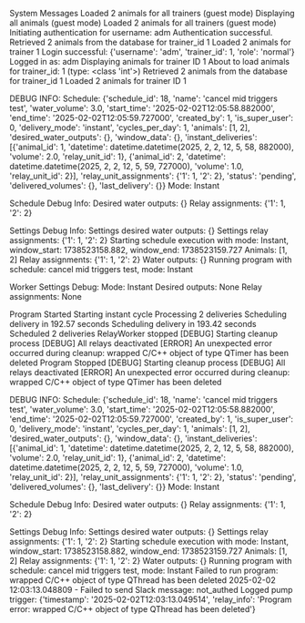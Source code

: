 System Messages
Loaded 2 animals for all trainers (guest mode)
Displaying all animals (guest mode)
Loaded 2 animals for all trainers (guest mode)
Initiating authentication for username: adm
Authentication successful.
Retrieved 2 animals from the database for trainer_id 1
Loaded 2 animals for trainer 1
Login successful: {'username': 'adm', 'trainer_id': 1, 'role': 'normal'}
Logged in as: adm
Displaying animals for trainer ID 1
About to load animals for trainer_id: 1 (type: <class 'int'>)
Retrieved 2 animals from the database for trainer_id 1
Loaded 2 animals for trainer ID 1

DEBUG INFO:
Schedule: {'schedule_id': 18, 'name': 'cancel mid triggers test', 'water_volume': 3.0, 'start_time': '2025-02-02T12:05:58.882000', 'end_time': '2025-02-02T12:05:59.727000', 'created_by': 1, 'is_super_user': 0, 'delivery_mode': 'instant', 'cycles_per_day': 1, 'animals': [1, 2], 'desired_water_outputs': {}, 'window_data': {}, 'instant_deliveries': [{'animal_id': 1, 'datetime': datetime.datetime(2025, 2, 2, 12, 5, 58, 882000), 'volume': 2.0, 'relay_unit_id': 1}, {'animal_id': 2, 'datetime': datetime.datetime(2025, 2, 2, 12, 5, 59, 727000), 'volume': 1.0, 'relay_unit_id': 2}], 'relay_unit_assignments': {'1': 1, '2': 2}, 'status': 'pending', 'delivered_volumes': {}, 'last_delivery': {}}
Mode: Instant

Schedule Debug Info:
Desired water outputs: {}
Relay assignments: {'1': 1, '2': 2}

Settings Debug Info:
Settings desired water outputs: {}
Settings relay assignments: {'1': 1, '2': 2}
Starting schedule execution with mode: Instant, window_start: 1738523158.882, window_end: 1738523159.727
Animals: [1, 2]
Relay assignments: {'1': 1, '2': 2}
Water outputs: {}
Running program with schedule: cancel mid triggers test, mode: Instant

Worker Settings Debug:
Mode: Instant
Desired outputs: None
Relay assignments: None

Program Started
Starting instant cycle
Processing 2 deliveries
Scheduling delivery in 192.57 seconds
Scheduling delivery in 193.42 seconds
Scheduled 2 deliveries
RelayWorker stopped
[DEBUG] Starting cleanup process
[DEBUG] All relays deactivated
[ERROR] An unexpected error occurred during cleanup: wrapped C/C++ object of type QTimer has been deleted
Program Stopped
[DEBUG] Starting cleanup process
[DEBUG] All relays deactivated
[ERROR] An unexpected error occurred during cleanup: wrapped C/C++ object of type QTimer has been deleted

DEBUG INFO:
Schedule: {'schedule_id': 18, 'name': 'cancel mid triggers test', 'water_volume': 3.0, 'start_time': '2025-02-02T12:05:58.882000', 'end_time': '2025-02-02T12:05:59.727000', 'created_by': 1, 'is_super_user': 0, 'delivery_mode': 'instant', 'cycles_per_day': 1, 'animals': [1, 2], 'desired_water_outputs': {}, 'window_data': {}, 'instant_deliveries': [{'animal_id': 1, 'datetime': datetime.datetime(2025, 2, 2, 12, 5, 58, 882000), 'volume': 2.0, 'relay_unit_id': 1}, {'animal_id': 2, 'datetime': datetime.datetime(2025, 2, 2, 12, 5, 59, 727000), 'volume': 1.0, 'relay_unit_id': 2}], 'relay_unit_assignments': {'1': 1, '2': 2}, 'status': 'pending', 'delivered_volumes': {}, 'last_delivery': {}}
Mode: Instant

Schedule Debug Info:
Desired water outputs: {}
Relay assignments: {'1': 1, '2': 2}

Settings Debug Info:
Settings desired water outputs: {}
Settings relay assignments: {'1': 1, '2': 2}
Starting schedule execution with mode: Instant, window_start: 1738523158.882, window_end: 1738523159.727
Animals: [1, 2]
Relay assignments: {'1': 1, '2': 2}
Water outputs: {}
Running program with schedule: cancel mid triggers test, mode: Instant
Failed to run program: wrapped C/C++ object of type QThread has been deleted
2025-02-02 12:03:13.048809 - Failed to send Slack message: not_authed
Logged pump trigger: {'timestamp': '2025-02-02T12:03:13.049514', 'relay_info': 'Program error: wrapped C/C++ object of type QThread has been deleted'}
